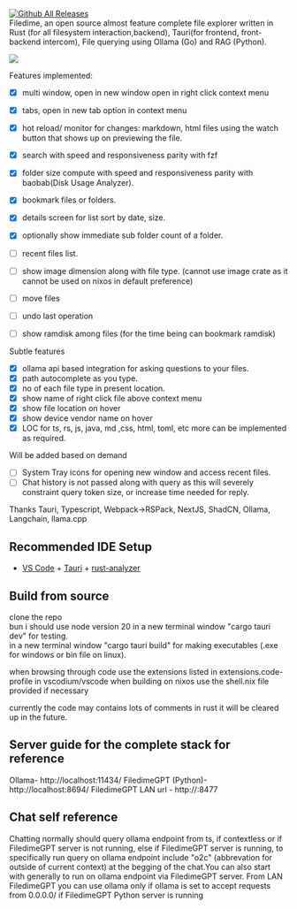 [![Github All Releases](https://img.shields.io/github/downloads/visnkmr/filedime/total.svg)]()  
Filedime, an open source almost feature complete file explorer written in Rust (for all filesystem interaction,backend), Tauri(for frontend, front-backend intercom), File querying using Ollama (Go) and RAG (Python).

![](https://cdn.jsdelivr.net/gh/visnkmr/filedime@nextrelease/quickintro.png) 

Features implemented:

- [x] multi window, open in new window open in right click context menu
- [x] tabs, open in new tab option in context menu
- [x] hot reload/ monitor for changes: markdown, html files using the watch button that shows up on previewing the file.
- [x] search with speed and responsiveness parity with fzf
- [x] folder size compute with speed and responsiveness parity with baobab(Disk Usage Analyzer).
- [x] bookmark files or folders.
- [x] details screen for list sort by date, size.
- [x] optionally show immediate sub folder count of a folder.
- [ ] recent files list.
- [ ] show image dimension along with file type. (cannot use image crate as it cannot be used on nixos in default preference)
- [ ] move files
- [ ] undo last operation
- [ ] show ramdisk among files (for the time being can bookmark ramdisk)


Subtle features
- [x] ollama api based integration for asking questions to your files.
- [x] path autocomplete as you type.
- [x] no of each file type in present location.
- [x] show name of right click file above context menu
- [x] show file location on hover
- [x] show device vendor name on hover
- [x] LOC for ts, rs, js, java, md ,css, html, toml, etc more can be implemented as required.

Will be added based on demand
- [ ] System Tray icons for opening new window and access recent files.
- [ ] Chat history is not passed along with query as this will severely constraint query token size, or increase time needed for reply.

Thanks Tauri, Typescript, Webpack->RSPack, NextJS, ShadCN, Ollama, Langchain, llama.cpp


## Recommended IDE Setup

- [VS Code](https://code.visualstudio.com/) + [Tauri](https://marketplace.visualstudio.com/items?itemName=tauri-apps.tauri-vscode) + [rust-analyzer](https://marketplace.visualstudio.com/items?itemName=rust-lang.rust-analyzer)

## Build from source
  
clone the repo  
bun i
should use node version 20
in a new terminal window "cargo tauri dev" for testing.  
in a new terminal window "cargo tauri build" for making executables (.exe for windows or bin file on linux).  

when browsing through code use the extensions listed in extensions.code-profile in vscodium/vscode
when building on nixos use the shell.nix file provided if necessary

currently the code may contains lots of comments in rust it will be cleared up in the future.

## Server guide for the complete stack for reference
Ollama- http://localhost:11434/
FiledimeGPT (Python)- http://localhost:8694/
FiledimeGPT LAN url - http://<pclanipaddress>:8477

## Chat self reference
Chatting normally should query ollama endpoint from ts, if contextless or if FiledimeGPT server is not running, else if FiledimeGPT server is running, to specifically run query on ollama endpoint include "o2c" (abbrevation for outside of current context) at the begging of the chat.You can also start with generally to run on ollama endpoint via FiledimeGPT server.
From LAN FiledimeGPT you can use ollama only if ollama is set to accept requests from 0.0.0.0/ if FiledimeGPT Python server is running

